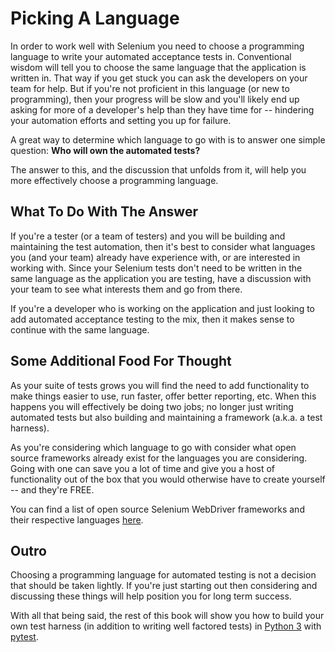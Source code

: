 # Picking A Language

In order to work well with Selenium you need to choose a programming language to write your automated acceptance tests in. Conventional wisdom will tell you to choose the same language that the application is written in. That way if you get stuck you can ask the developers on your team for help. But if you're not proficient in this language (or new to programming), then your progress will be slow and you'll likely end up asking for more of a developer's help than they have time for -- hindering your automation efforts and setting you up for failure.

A great way to determine which language to go with is to answer one simple question: __Who will own the automated tests?__

The answer to this, and the discussion that unfolds from it, will help you more effectively choose a programming language.

## What To Do With The Answer

If you're a tester (or a team of testers) and you will be building and maintaining the test automation, then it's best to consider what languages you (and your team) already have experience with, or are interested in working with. Since your Selenium tests don't need to be written in the same language as the application you are testing, have a discussion with your team to see what interests them and go from there.

If you're a developer who is working on the application and just looking to add automated acceptance testing to the mix, then it makes sense to continue with the same language.

## Some Additional Food For Thought

As your suite of tests grows you will find the need to add functionality to make things easier to use, run faster, offer better reporting, etc. When this happens you will effectively be doing two jobs; no longer just writing automated tests but also building and maintaining a framework (a.k.a. a test harness).

As you're considering which language to go with consider what open source frameworks already exist for the languages you are considering. Going with one can save you a lot of time and give you a host of functionality out of the box that you would otherwise have to create yourself -- and they're FREE.

You can find a list of open source Selenium WebDriver frameworks and their respective languages [here](http://davehaeffner.com/resources/selenium-frameworks/).

## Outro

Choosing a programming language for automated testing is not a decision that should be taken lightly. If you're just starting out then considering and discussing these things will help position you for long term success.

With all that being said, the rest of this book will show you how to build your own test harness (in addition to writing well factored tests) in [Python 3](https://www.python.org/downloads/) with [pytest](http://pytest.org/latest/).


